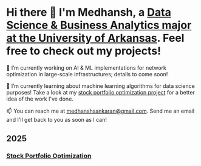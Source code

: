 # Hi there 👋 I'm Medhansh, a [Data Science & Business Analytics major at the University of Arkansas](linkedin.com/in/medhansh-sankaran/). Feel free to check out my projects!

🔭 I’m currently working on AI & ML implementations for network optimization in large-scale infrastructures; details to come soon!

🌱 I’m currently learning about machine learning algorithms for data science purposes! Take a look at my [stock portfolio optimization project](###stock-portfolio-optimization) for a better idea of the work I've done.

📫 You can reach me at medhanshsankaran@gmail.com. Send me an email and I'll get back to you as soon as I can!

## 2025
### [Stock Portfolio Optimization]()


<!--
**medhanshsankaran/medhanshsankaran** is a ✨ _special_ ✨ repository because its `README.md` (this file) appears on your GitHub profile.

Here are some ideas to get you started:


- 
- 👯 I’m looking to collaborate on ...
- 🤔 I’m looking for help with ...
- 💬 Ask me about ...
- 
- 😄 Pronouns: ...
- ⚡ Fun fact: ...
-->
